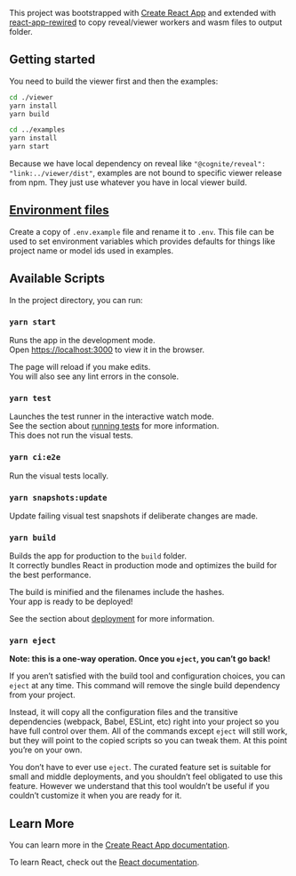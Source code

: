 This project was bootstrapped with [Create React App](https://github.com/facebook/create-react-app)
and extended with [react-app-rewired](https://github.com/timarney/react-app-rewired) to copy reveal/viewer workers and wasm files to output folder.

## Getting started 

You need to build the viewer first and then the examples:

```bash
cd ./viewer
yarn install
yarn build

cd ../examples
yarn install
yarn start
```

Because we have local dependency on reveal like `"@cognite/reveal": "link:../viewer/dist"`, 
examples are not bound to specific viewer release from npm. They just use whatever you have in local viewer build.

## [Environment files](https://create-react-app.dev/docs/adding-custom-environment-variables/)

Create a copy of `.env.example` file and rename it to `.env`.
This file can be used to set environment variables which provides defaults for things like project name or model ids used in examples. 

## Available Scripts

In the project directory, you can run:

### `yarn start`

Runs the app in the development mode.<br />
Open [https://localhost:3000](https://localhost:3000) to view it in the browser.

The page will reload if you make edits.<br />
You will also see any lint errors in the console.

### `yarn test`

Launches the test runner in the interactive watch mode.<br />
See the section about [running tests](https://facebook.github.io/create-react-app/docs/running-tests) for more information.<br />
This does not run the visual tests.

### `yarn ci:e2e`

Run the visual tests locally.

### `yarn snapshots:update`

Update failing visual test snapshots if deliberate changes are made.

### `yarn build`

Builds the app for production to the `build` folder.<br />
It correctly bundles React in production mode and optimizes the build for the best performance.

The build is minified and the filenames include the hashes.<br />
Your app is ready to be deployed!

See the section about [deployment](https://facebook.github.io/create-react-app/docs/deployment) for more information.

### `yarn eject`

**Note: this is a one-way operation. Once you `eject`, you can’t go back!**

If you aren’t satisfied with the build tool and configuration choices, you can `eject` at any time. This command will remove the single build dependency from your project.

Instead, it will copy all the configuration files and the transitive dependencies (webpack, Babel, ESLint, etc) right into your project so you have full control over them. All of the commands except `eject` will still work, but they will point to the copied scripts so you can tweak them. At this point you’re on your own.

You don’t have to ever use `eject`. The curated feature set is suitable for small and middle deployments, and you shouldn’t feel obligated to use this feature. However we understand that this tool wouldn’t be useful if you couldn’t customize it when you are ready for it.

## Learn More

You can learn more in the [Create React App documentation](https://facebook.github.io/create-react-app/docs/getting-started).

To learn React, check out the [React documentation](https://reactjs.org/).
